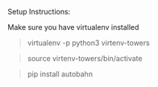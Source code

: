 Setup Instructions:

Make sure you have virtualenv installed

> virtualenv -p python3 virtenv-towers

> source virtenv-towers/bin/activate

> pip install autobahn
